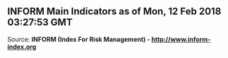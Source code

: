 ## INFORM Main Indicators as of Mon, 12 Feb 2018 03:27:53 GMT

Source: **INFORM (Index For Risk Management) - http://www.inform-index.org**